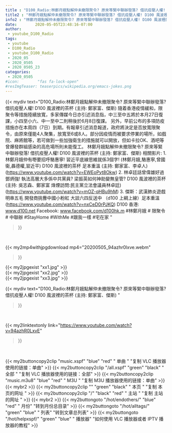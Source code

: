 ```yaml
---
title : "D100_Radio:林鄭月娥點解仲未撤限聚令? 原來等緊中聯辦發落? 借抗疫壓人權! D100 風波裡的茶杯 (主持: 鄭家富、傑斯) "
title2 : "林鄭月娥點解仲未撤限聚令? 原來等緊中聯辦發落? 借抗疫壓人權! D100 風波裡的茶杯 (主持: 鄭家富、傑斯) "
info2 : "林鄭月娥點解仲未撤限聚令? 原來等緊中聯辦發落? 借抗疫壓人權! D100 風波裡的茶杯 (主持: 鄭家富、傑斯)  隨着香港疫情緩和，限聚令等措施陸續放寬，多家傳媒今日亦引述消息指，中三至中五將於本月27日復課，小四至小六、中一至中二則稍後於6月8日復課。  另外，早前公布的多項防疫措施亦在本周四（7日）到期。有報章引述消息報道，政府將決定是否放寬限聚令，由原來僅能4人聚集，放寬至6或8人。部分因疫情而被要求停業的場所，如戲院、麻將館等，若可做到一些加強衛生的措施就可以開放，但如卡拉OK、酒吧等曾爆發群組感染的高危場所則未能復工。  林鄭月娥點解仲未撤限聚令? 原來等緊中聯辦發落! 借抗疫壓人權! D100 風波裡的茶杯 (主持: 鄭家富、傑斯)  相關影片: 1. 林鄭月娥仲有嘢要招呼駱惠寧! 習近平底線思維就係3個字! (林鄭月娥,駱惠寧,曾國衞,聶德權,習近平) D100 風波裡的茶杯 足本重溫 (主持: 鄭家富、李卓人) (https://www.youtube.com/watch?v=EWEoPyt8Okw) 2. 林卓廷話曾偉雄好過鄧炳強! 執法高層大多係中共黨員? 梁振英如何神助變無皇管? D100 風波裡的茶杯 (主持: 吳志森、鄭家富 烽煙訪問:民主黨立法會議員林卓廷) (https://www.youtube.com/watch?v=mOZ-qHBu9hM) 3. 傑斯：武漢肺炎遊戲明串五毛 開發商挑釁中國小粉紅 大談六四反送中  （d100 上綱上線）足本重溫 (https://www.youtube.com/watch?v=nxCeD0rPJKQ)  D100 香港: www.d100.net Facebook: www.facebook.com/d100hk.m  #林鄭月娥 # 限聚令 # 中聯辦 #StayHome #WithMe #跟我一樣 #宅在家 "
date:        2020-05-05T23:48:16-07:00
author:
 - youtube_D100_Radio
tags:
 - youtube
 - D100_Radio
 - youtube_D100_Radio
 - 2020_05
 - 2020_0505
 - 2020_0505_23
categories:
 - 2020_0505
#icon:        "fas fa-lock-open"
#resImgTeaser: teaserpics/wikipedia.org/emacs-jokes.png
---
```


{{< mydiv text="D100_Radio:林鄭月娥點解仲未撤限聚令? 原來等緊中聯辦發落? 借抗疫壓人權! D100 風波裡的茶杯 (主持: 鄭家富、傑斯)  隨着香港疫情緩和，限聚令等措施陸續放寬，多家傳媒今日亦引述消息指，中三至中五將於本月27日復課，小四至小六、中一至中二則稍後於6月8日復課。  另外，早前公布的多項防疫措施亦在本周四（7日）到期。有報章引述消息報道，政府將決定是否放寬限聚令，由原來僅能4人聚集，放寬至6或8人。部分因疫情而被要求停業的場所，如戲院、麻將館等，若可做到一些加強衛生的措施就可以開放，但如卡拉OK、酒吧等曾爆發群組感染的高危場所則未能復工。  林鄭月娥點解仲未撤限聚令? 原來等緊中聯辦發落! 借抗疫壓人權! D100 風波裡的茶杯 (主持: 鄭家富、傑斯)  相關影片: 1. 林鄭月娥仲有嘢要招呼駱惠寧! 習近平底線思維就係3個字! (林鄭月娥,駱惠寧,曾國衞,聶德權,習近平) D100 風波裡的茶杯 足本重溫 (主持: 鄭家富、李卓人) (https://www.youtube.com/watch?v=EWEoPyt8Okw) 2. 林卓廷話曾偉雄好過鄧炳強! 執法高層大多係中共黨員? 梁振英如何神助變無皇管? D100 風波裡的茶杯 (主持: 吳志森、鄭家富 烽煙訪問:民主黨立法會議員林卓廷) (https://www.youtube.com/watch?v=mOZ-qHBu9hM) 3. 傑斯：武漢肺炎遊戲明串五毛 開發商挑釁中國小粉紅 大談六四反送中  （d100 上綱上線）足本重溫 (https://www.youtube.com/watch?v=nxCeD0rPJKQ)  D100 香港: www.d100.net Facebook: www.facebook.com/d100hk.m  #林鄭月娥 # 限聚令 # 中聯辦 #StayHome #WithMe #跟我一樣 #宅在家 "
>}}
<br>


{{< my2mp4withjpgdownload mp4="20200505_94azhr0lxve.webm"
>}}

{{< my2jpgexist "xx1.jpg" >}}<br>
{{< my2jpgexist "xx2.jpg" >}}<br>
{{< my2jpgexist "xx3.jpg" >}}<br>



{{< mydiv text="D100_Radio:林鄭月娥點解仲未撤限聚令? 原來等緊中聯辦發落? 借抗疫壓人權! D100 風波裡的茶杯 (主持: 鄭家富、傑斯) "
>}}
<br>

{{< my2linktextonly link="https://www.youtube.com/watch?v=94azhR0LxvE"
>}}


<br>

{{< my2buttoncopy2clip "music.xspf"        "blue"   "red"    " 单曲 "  "复制 VLC 播放器使用的链接：单曲" >}} {{< my2buttoncopy2clip "/all.xspf"         "green"  "black"  " 全部 "  "复制 VLC 播放器使用的链接：全部" >}} {{< my2buttoncopy2clip "music.m3u8"        "blue"   "red"    " M3U  "    "复制 M3U 播放器使用的链接：单曲" >}} {{< mybr2 >}} {{< my2buttoncopy2clip ""                  "green"  "black"  " 本页 "    "复制 本页的网址 " >}} {{< my2buttoncopy2clip "/"                 "black"  "red"    " 主站 "    "复制 主站的网址 " >}} {{< mybr2 >}} {{< my2buttongoto      "/hot/endothers/"   "blue"   "red"    " 月份"   "转到月份总目录" >}} {{< my2buttongoto      "/hot/alltags/"     "green"  "blue"   " 列表"   "转到文章总列表" >}} {{< my2buttongoto      "/hot/helpxspf/"    "green"  "blue"   " 播放器" "如何使用 VLC 播放器或者 IPTV 播放器的教程" >}} 
